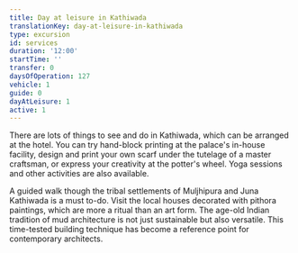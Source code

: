 ```yaml
---
title: Day at leisure in Kathiwada
translationKey: day-at-leisure-in-kathiwada
type: excursion
id: services
duration: '12:00'
startTime: ''
transfer: 0
daysOfOperation: 127
vehicle: 1
guide: 0
dayAtLeisure: 1
active: 1
---
```

There are lots of things to see and do in Kathiwada, which can be arranged at the hotel. You can try hand-block printing at the palace's in-house facility, design and print your own scarf under the tutelage of a master craftsman, or express your creativity at the potter's wheel. Yoga sessions and other activities are also available.       


A guided walk though the tribal settlements of Muljhipura and Juna Kathiwada is a must to-do. Visit the local houses decorated with pithora paintings, which are more a ritual than an art form. The age-old Indian tradition of mud architecture is not just sustainable but also versatile. This time-tested building technique has become a reference point for contemporary architects.